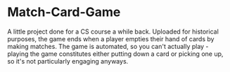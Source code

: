 # Match-Card-Game
A little project done for a CS course a while back. Uploaded for historical purposes, the game ends when a player empties their hand of
cards by making matches. The game is automated, so you can't actually play - playing the game constitutes either putting down a card or
picking one up, so it's not particularly engaging anyways.
